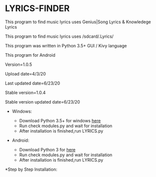 # LYRICS-FINDER

This program to find music lyrics uses Genius|Song Lyrics & Knowledege Lyrics

This program to find music lyrics uses /sdcard/.Lyrics/

This program was written in Python 3.5+ GUI / Kivy language 

This program for Android 

Version=1.0.5

Upload date=4/3/20

Last updated date=6/23/20

Stable version=1.0.4

Stable version updated date=6/23/20

* Windows:
  * Download Python 3.5+ for windows [here](https://www.python.org/downloads/release/python-353/)
  * Run check modules.py and wait for installation
  * After installation is finished,run LYRICS.py

* Android:
  * Download Python 3 for [here](https://play.google.com/store/apps/details?id=ru.iiec.pydroid3&hl)
  * Run check modules.py and wait for installation
  * After installation is finished,run LYRICS.py


*Step by Step Installation:
